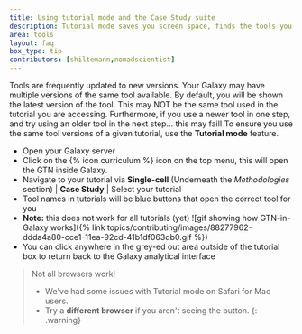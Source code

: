 ```yaml
---
title: Using tutorial mode and the Case Study suite
description: Tutorial mode saves you screen space, finds the tools you need, and ensures you use the correct versions for the tutorials to run.
area: tools
layout: faq
box_type: tip
contributors: [shiltemann,nomadscientist]
---
```


Tools are frequently updated to new versions. Your Galaxy may have multiple versions of the same tool available. By default, you will be shown the latest version of the tool. This may NOT be the same tool used in the tutorial you are accessing. Furthermore, if you use a newer tool in one step, and try using an older tool in the next step... this may fail! To ensure you use the same tool versions of a given tutorial, use the **Tutorial mode** feature.

  - Open your Galaxy server
  - Click on the {% icon curriculum %} icon on the top menu, this will open the GTN inside Galaxy.
  - Navigate to your tutorial via **Single-cell** (Underneath the *Methodologies* section) | **Case Study** | Select your tutorial
  - Tool names in tutorials will be blue buttons that open the correct tool for you
  - **Note:** this does not work for all tutorials (yet)
  ![gif showing how GTN-in-Galaxy works]({% link topics/contributing/images/88277962-ddda4a80-cce1-11ea-92cd-41b1df063db0.gif %})
  - You can click anywhere in the grey-ed out area outside of the tutorial box to return back to the Galaxy analytical interface

> <warning-title>Not all browsers work!</warning-title>
> - We've had some issues with Tutorial mode on Safari for Mac users.
> - Try a **different browser** if you aren't seeing the button.
{: .warning}
